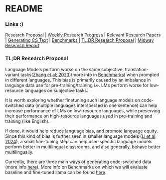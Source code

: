 # README
### Links :)

[Research Proposal](Research%20Proposal.md) | 
[Weekly Research Progress](Weekly%20Research%20Progress.md) | 
[Relevant Research Papers](Relevant%20Research%20Papers.md) | 
[Generating CS Text](Generating%20CS%20Text.md) | 
[Benchmarks](Benchmarks.md) | 
[TL;DR Research Proposal](#TL;DR%20Research%20Proposal) |
[Midway Research Report](Midway%20Research%20Report.pdf)
### TL;DR Research Proposal

Language Models perform worse on the same subjective, translation-variant tasks([Zhang et al; 2023](https://aclanthology.org/2023.emnlp-main.491.pdf))(more info in [Benchmarks](Benchmarks.md)) when prompted in different languages. This bias is primarily caused by an imbalance in language data use for pre-training/training i.e. LMs perform worse for low-resource languages on subjective tasks.

It is worth exploring whether finetuning such language models on code-switched data (multiple languages interspersed in one sentence) can help increase performance of LMs on low-resource languages, while preserving their performance on high-resource languages used in pre-training and training (like English).

If done, it would help reduce language bias, and promote language equity. Since this kind of bias is further seen in smaller language models ([Li et al; 2024](https://arxiv.org/html/2404.11553v1)), a small fine-tuning step can help user-specific language models perform better in multilingual classrooms, and also generally, behave better multilingually.

 Currently, there are three main ways of generating code-switched data (more info [here](Generating%20CS%20Text.md)). More info on Benchmarks on which we will evaluate baseline and fine-tuned llama can be found [here](Benchmarks.md).